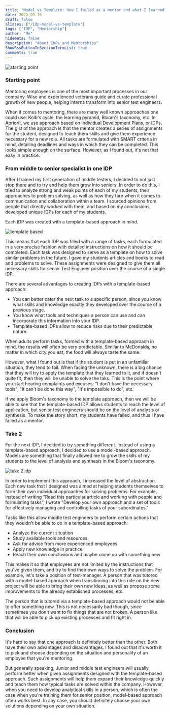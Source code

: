 ```yaml
---
title: "Model vs Template: How I failed as a mentor and what I learned from my mistakes"
date: 2023-03-18
draft: false
aliases: ["/idp-model-vs-template"]
tags: ["IDP", "Mentorship"]
author: "Me"
hidemeta: false
description: "About IDPs and Mentorships"
ShowRssButtonInSectionTermList: true
comments: true
---
```

![starting point](../images/startingpoint.jpg)
### Starting point 
Mentoring employees is one of the most important processes in our company. Wise and experienced veterans guide and curate professional growth of new people, helping interns transform into senior test engineers.

When it comes to mentoring, there are many well known approaches one could use: Kolb's cycle, the learning pyramid, Bloom's taxonomy, etc. In Apriorit, we use approach based on Individual Development Plans, or IDPs. The gist of the approach is that the mentor creates a series of assignments for the student, designed to teach them skills and give them experience necessary for a new role. All tasks are formulated with SMART criteria in mind, detailing deadlines and ways in which they can be completed. This looks simple enough on the surface. However, as I found out, it's not that easy in practice.

### From middle to senior specialist in one IDP
After I trained my first generation of middle testers, I decided to not just stop there and to try and help them grow into seniors. In order to do this, I tried to analyze strong and weak points of each of my students, their approaches to problem solving, as well as how they fare when it comes to communication and collaboration within a team. I sourced opinions from people that directly worked with them, and based on my conclusions, developed unique IDPs for each of my students.

Each IDP was created with a template-based approach in mind.

![template based](../images/template-based.jpg)

This means that each IDP was filled with a range of tasks, each formulated in a very precise fashion with detailed instructions on how it should be completed. Each task was designed to serve as a template on how to solve similar problems in the future. I gave my students articles and books to read and problems to solve. These assignments were designed to give them all necessary skills for senior Test Engineer position over the course of a single IDP.

There are several advantages to creating IDPs with a template-based approach:
- You can better cater the next task to a specific person, since you know what skills and knowledge exactly they developed over the course of a previous stage.
- You know what tools and techniques a person can use and can incorporate this information into your IDP.
- Template-based IDPs allow to reduce risks due to their predictable nature.

When adults perform tasks, formed with a template-based approach in mind, the results will often be very predictable. Similar to McDonalds, no matter in which city you eat, the food will always taste the same.

However, what I found out is that if the student is put in an unfamiliar situation, they tend to fail. When facing the unknown, there is a big chance that they will try to apply the template that they learned to it, and if doesn't quite fit, then they will be unable to solve the taks. This is the point where you start hearing complaints and excuses: "I don't have the necessary tools", "It can't be done this way", "It's impossible to do", etc.

If we apply Bloom's taxonomy to the template approach, then we will be able to see that the template-based IDP allows students to reach the level of application, but senior test engineers should be on the level of analysis or synthesis.
To make the story short, my students have failed, and thus I have failed as a mentor.

### Take 2
For the next IDP, I decided to try something different. Instead of using a template-based approach, I decided to use a model-based approach. Models are something that finally allowed me to grow the skills of my students to the level of analysis and synthesis in the Bloom's taxonomy.

![take 2 idp](../images/take2-idp.jpg)

In order to implement this approach, I increased the level of abstraction. Each new task that I designed was aimed at helping students themselves to form their own individual approaches for solving problems. For example, instead of writing "Read this particular article and working with people and formulating tasks", I wrote "Develop your own approach and a set of tools for effectively managing and controlling tasks of your subordinates."

Tasks like this allow middle test engineers to perform certain actions that they wouldn't be able to do in a template-based approach:
- Analyze the current situation
- Study available tools and resources
- Ask for advice from more experienced employees
- Apply new knowledge in practice
- Reach their own conclusions and maybe come up with something new

This makes it so that employees are not limited by the instructions that you've given them, and try to find their own ways to solve the problem. For example, let's take a position of test-manager. A person that was tutored with a model-based approach when transitioning into this role on the new project will be able to bring their own new ideas, as well as propose some improvements to the already established processes, etc.

The person that is tutored via a template-based approach would not be able to offer something new. This is not necessarily bad though, since sometimes you don't want to fix things that are not broken. A person like that will be able to pick up existing processes and fit right in.

### Conclusion
It's hard to say that one approach is definitely better than the other. Both have their own advantages and disadvantages. I found out that it's worth it to pick and choose depending on the situation and personality of an employee that you're mentoring.

But generally speaking, Junior and middle test engineers will usually perform better when given assignments designed with the template-based approach. Such assignments will help them expand their knowledge quickly and teach them how typical tasks are solved within the company.
However, when you need to develop analytical skills in a person, which is often the case when you're training them for senior position, model-based approach often works best.
In any case, you should definitely choose your own solutions depending on your own situation.
